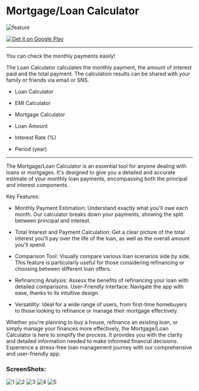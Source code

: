 # Mortgage/Loan Calculator

![feature](fig/feature.png)

<a href='https://play.google.com/store/apps/details?id=com.hnimrod.loancalc&pcampaignid=pcampaignidMKT-Other-global-all-co-prtnr-py-PartBadge-Mar2515-1'><img alt='Get it on Google Play' src='https://play.google.com/intl/en_us/badges/static/images/badges/en_badge_web_generic.png'/></a>


---

You can check the monthly payments easily!

The Loan Calculator calculates the monthly payment, the amount of interest paid and the total payment.
The calculation results can be shared with your family or friends via email or SNS.

* Loan Calculator
* EMI Calculator
* Mortgage Calculator

* Loan Amount
* Interest Rate (%)
* Period (year)

---

The Mortgage/Loan Calculator is an essential tool for anyone dealing with loans or mortgages. It's designed to give you a detailed and accurate estimate of your monthly loan payments, encompassing both the principal and interest components.

Key Features:

- Monthly Payment Estimation: Understand exactly what you'll owe each month. Our calculator breaks down your payments, showing the split between principal and interest.

- Total Interest and Payment Calculation: Get a clear picture of the total interest you'll pay over the life of the loan, as well as the overall amount you'll spend.

- Comparison Tool: Visually compare various loan scenarios side by side. This feature is particularly useful for those considering refinancing or choosing between different loan offers.

- Refinancing Analysis: Assess the benefits of refinancing your loan with detailed comparisons.
User-Friendly Interface: Navigate the app with ease, thanks to its intuitive design.

- Versatility: Ideal for a wide range of users, from first-time homebuyers to those looking to refinance or manage their mortgage effectively.


Whether you're planning to buy a house, refinance an existing loan, or simply manage your finances more effectively, the Mortgage/Loan Calculator is here to simplify the process. It provides you with the clarity and detailed information needed to make informed financial decisions. Experience a stress-free loan management journey with our comprehensive and user-friendly app.

### ScreenShots:

![1](fig/1.png)
![2](fig/2.png)
![3](fig/3.png)
![4](fig/4.png)
![5](fig/5.png)